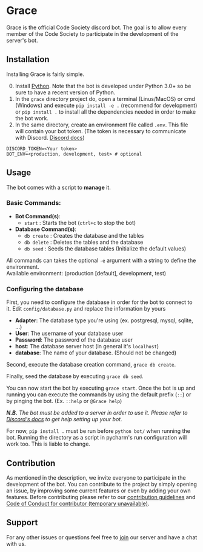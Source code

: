 
# Grace
Grace is the official Code Society discord bot. The goal is to allow every member of the Code Society to participate in the development of the server's bot. 

## Installation
Installing Grace is fairly simple.

0. Install [Python](https://www.python.org/downloads/). Note that the bot is developed under Python 3.0+ so be sure to have a recent version of Python.
1. In the `grace` directory project do, open a terminal (Linus/MacOS) or cmd (Windows) and execute `pip install -e .` (recommend for development) or `pip install .` to install all the dependencies needed in order to make the bot work. 
2. In the same directory, create an environment file called `.env`. This file will contain your bot token. (The token is necessary to communicate with Discord. [Discord docs](https://discord.com/developers/docs))

```.env
DISCORD_TOKEN=<Your token>
BOT_ENV=<production, development, test> # optional
```

## Usage
The bot comes with a script to **manage** it.

### Basic Commands:
- **Bot Command(s)**:
  - `start` : Starts the bot (`ctrl+c` to stop the bot)
- **Database Command(s)**:
    - `db create` : Creates the database and the tables
    - `db delete` : Deletes the tables and the database
    - `db seed` : Seeds the database tables (Initialize the default values)
    
All commands can takes the optional `-e` argument with a string to define the environment.<br>
Available environment: (production [default], development, test)

### Configuring the database
First, you need to configure the database in order for the bot to connect to it. Edit `config/database.py` and replace
the information by yours

- **Adapter**: The database type you're using (ex. postgresql, mysql, sqlite, ...) 
- **User**: The username of your database user
- **Password**: The password of the database user
- **host**: The database server host (in general it's `localhost`)
- **database**: The name of your database. (Should not be changed)

Second, execute the database creation command, `grace db create`.

Finally, seed the database by executing `grace db seed`.


You can now start the bot by executing `grace start`. Once the bot is up and running you can execute the commands by using the default prefix (`::`) or by pinging the bot. (Ex. `::help` or `@Grace help`)

_**N.B.** The bot must be added to a server in order to use it. Please refer to [Discord's docs](https://discord.com/developers/docs) to get help setting up your bot._

For now, `pip install .` must be run before `python bot/` when running the bot. Running the directory as a script in pycharm's run configuration will work too. This is liable to change.

## Contribution
As mentioned in the description, we invite everyone to participate in the development of the bot. You can contribute to the project by simply opening an issue, by improving some current features or even by adding your own features.
Before contributing please refer to our [contribution guidelines](https://github.com/Code-Society-Lab/grace/blob/main/docs/CONTRIBUTING.md) and [Code of Conduct for contributor (temporary unavailable)](#).

## Support
For any other issues or questions feel free to [join](https://discord.gg/6GEF9H9m) our server and have a chat with us.
